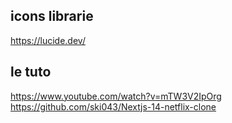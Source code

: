 



## icons librarie
https://lucide.dev/


## le tuto
https://www.youtube.com/watch?v=mTW3V2IpOrg
https://github.com/ski043/Nextjs-14-netflix-clone

